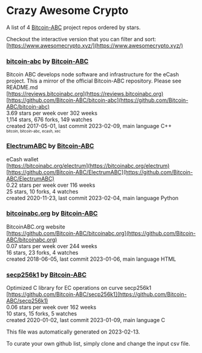 # Crazy Awesome Crypto
A list of 4 [Bitcoin-ABC](https://github.com/Bitcoin-ABC) project repos ordered by stars.  

Checkout the interactive version that you can filter and sort: 
[https://www.awesomecrypto.xyz/](https://www.awesomecrypto.xyz/)  


### [bitcoin-abc](https://github.com/Bitcoin-ABC/bitcoin-abc) by [Bitcoin-ABC](https://github.com/Bitcoin-ABC)  
Bitcoin ABC develops node software and infrastructure for the eCash project. This a mirror of the official Bitcoin-ABC repository.  Please see README.md  
[https://reviews.bitcoinabc.org](https://reviews.bitcoinabc.org)  
[https://github.com/Bitcoin-ABC/bitcoin-abc](https://github.com/Bitcoin-ABC/bitcoin-abc)  
3.69 stars per week over 302 weeks  
1,114 stars, 676 forks, 149 watches  
created 2017-05-01, last commit 2023-02-09, main language C++  
<sub><sup>bitcoin, bitcoin-abc, ecash, xec</sup></sub>


### [ElectrumABC](https://github.com/Bitcoin-ABC/ElectrumABC) by [Bitcoin-ABC](https://github.com/Bitcoin-ABC)  
eCash wallet  
[https://bitcoinabc.org/electrum](https://bitcoinabc.org/electrum)  
[https://github.com/Bitcoin-ABC/ElectrumABC](https://github.com/Bitcoin-ABC/ElectrumABC)  
0.22 stars per week over 116 weeks  
25 stars, 10 forks, 4 watches  
created 2020-11-23, last commit 2023-02-04, main language Python  


### [bitcoinabc.org](https://github.com/Bitcoin-ABC/bitcoinabc.org) by [Bitcoin-ABC](https://github.com/Bitcoin-ABC)  
BitcoinABC.org website  
[https://github.com/Bitcoin-ABC/bitcoinabc.org](https://github.com/Bitcoin-ABC/bitcoinabc.org)  
0.07 stars per week over 244 weeks  
16 stars, 23 forks, 4 watches  
created 2018-06-05, last commit 2023-01-06, main language HTML  


### [secp256k1](https://github.com/Bitcoin-ABC/secp256k1) by [Bitcoin-ABC](https://github.com/Bitcoin-ABC)  
Optimized C library for EC operations on curve secp256k1  
[https://github.com/Bitcoin-ABC/secp256k1](https://github.com/Bitcoin-ABC/secp256k1)  
0.06 stars per week over 162 weeks  
10 stars, 15 forks, 5 watches  
created 2020-01-02, last commit 2023-01-09, main language C  


This file was automatically generated on 2023-02-13.  

To curate your own github list, simply clone and change the input csv file.  